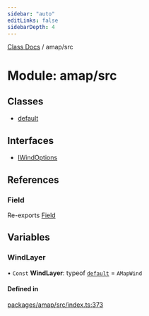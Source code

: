 ```yaml
---
sidebar: "auto"
editLinks: false
sidebarDepth: 4
---
```


[Class Docs](../index.md) / amap/src

# Module: amap/src

## Classes

- [default](../classes/amap_src.default.md)

## Interfaces

- [IWindOptions](../interfaces/amap_src.IWindOptions.md)

## References

### Field

Re-exports [Field](../classes/maptalks_src.Field.md)

## Variables

### WindLayer

• `Const` **WindLayer**: typeof [`default`](../classes/amap_src.default.md) = `AMapWind`

#### Defined in

[packages/amap/src/index.ts:373](https://github.com/sakitam-fdd/wind-layer/blob/a0de2bd/packages/amap/src/index.ts#L373)
